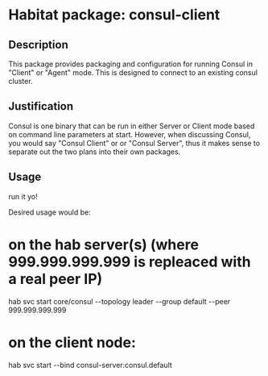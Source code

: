 # Habitat package: consul-client

## Description

This package provides packaging and configuration for running Consul in "Client" or "Agent" mode.  This is designed to connect to an existing consul cluster.

## Justification

Consul is one binary that can be run in either Server or Client mode based on command line parameters at start.  However, when discussing Consul, you would say "Consul Client" or or "Consul Server", thus it makes sense to separate out the two plans into their own packages.

## Usage

run it yo!

Desired usage would be:

   # on the hab server(s) (where 999.999.999.999 is repleaced with a real peer IP)
   hab svc start core/consul --topology leader --group default --peer 999.999.999.999

   # on the client node:
   hab svc start --bind consul-server:consul.default


